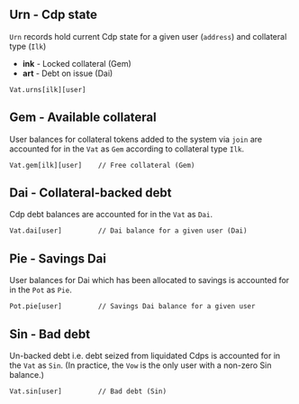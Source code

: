## Urn - Cdp state

`Urn` records hold current Cdp state for a given user (`address`) and collateral type (`Ilk`)

* **ink** - Locked collateral (Gem)
* **art** - Debt on issue (Dai)

```
Vat.urns[ilk][user] 
```

## Gem - Available collateral

User balances for collateral tokens added to the system via `join` are accounted for in the `Vat` as `Gem` according to collateral type `Ilk`. 

```
Vat.gem[ilk][user]    // Free collateral (Gem)
```

## Dai - Collateral-backed debt

Cdp debt balances are accounted for in the `Vat` as `Dai`.

```
Vat.dai[user]         // Dai balance for a given user (Dai)
```

## Pie - Savings Dai

User balances for Dai which has been allocated to savings is accounted for in the `Pot` as `Pie`.

```
Pot.pie[user]         // Savings Dai balance for a given user 
```

## Sin - Bad debt

Un-backed debt i.e. debt seized from liquidated Cdps is accounted for in the `Vat` as `Sin`. (In practice, the `Vow` is the only user with a non-zero Sin balance.)

```
Vat.sin[user]         // Bad debt (Sin) 
```